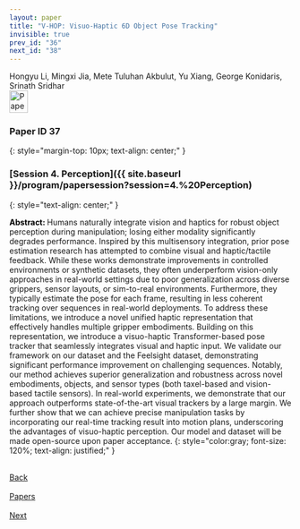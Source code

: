 ```yaml
---
layout: paper
title: "V-HOP: Visuo-Haptic 6D Object Pose Tracking"
invisible: true
prev_id: "36"
next_id: "38"
---
```

<div class="paper-authors">
  <div class="paper-author-box">
    <div class="paper-author-name">Hongyu Li, Mingxi Jia, Mete Tuluhan Akbulut, Yu Xiang, George Konidaris, Srinath Sridhar</div>
    <div class="paper-author-uni"></div>
  </div>
</div>

<div class="paper-pdf">
  <div>
    <a href="https://www.roboticsproceedings.org/rss21/p037.pdf" title="Download PDF" target="_blank">
      <img src="{{ site.baseurl }}/images/paper_link_cardinal_red.png" alt="Paper PDF" width="33" height="40" />
    </a>
  </div>
</div>

### Paper ID 37
{: style="margin-top: 10px; text-align: center;" }

### [Session 4. Perception]({{ site.baseurl }}/program/papersession?session=4.%20Perception)
{: style="text-align: center;" }

<b style="color: black;">Abstract: </b>Humans naturally integrate vision and haptics for robust object perception during manipulation; losing either modality significantly degrades performance. Inspired by this multisensory integration, prior pose estimation research has attempted to combine visual and haptic/tactile feedback. While these works demonstrate improvements in controlled environments or synthetic datasets, they often underperform vision-only approaches in real-world settings due to poor generalization across diverse grippers, sensor layouts, or sim-to-real environments. Furthermore, they typically estimate the pose for each frame, resulting in less coherent tracking over sequences in real-world deployments. To address these limitations, we introduce a novel unified haptic representation that effectively handles multiple gripper embodiments. Building on this representation, we introduce a visuo-haptic Transformer-based pose tracker that seamlessly integrates visual and haptic input. We validate our framework on our dataset and the Feelsight dataset, demonstrating significant performance improvement on challenging sequences. Notably, our method achieves superior generalization and robustness across novel embodiments, objects, and sensor types (both taxel-based and vision-based tactile sensors). In real-world experiments, we demonstrate that our approach outperforms state-of-the-art visual trackers by a large margin. We further show that we can achieve precise manipulation tasks by incorporating our real-time tracking result into motion plans, underscoring the advantages of visuo-haptic perception. Our model and dataset will be made open-source upon paper acceptance.
{: style="color:gray; font-size: 120%; text-align: justified;" }

<div class="paper-menu">
  <div class="paper-menu-inner">
    <a href="{{ site.baseurl }}/program/papers/36/" title="Previous Paper">
            <div class="paper-menu-icon">
                <i class="fa fa-chevron-left"></i><br>
                <span class="paper-menu-label">Back</span>
            </div>
        </a>
    <a href="{{ site.baseurl }}/program/papers" title="All Papers">
      <div class="paper-menu-icon">
        <i class="fa fa-list"></i><br>
        <span class="paper-menu-label">Papers</span>
      </div>
    </a>
    <a href="{{ site.baseurl }}/program/papers/38/" title="Next Paper">
            <div class="paper-menu-icon">
                <i class="fa fa-chevron-right"></i><br>
                <span class="paper-menu-label">Next</span>
            </div>
        </a>
  </div>
</div>
